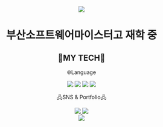 <div align="center">
  <img src="https://capsule-render.vercel.app/api?type=waving&color=auto&height=200&section=header&text=YoungHyun&fontSize=90" />
</div>

<div align="center">
  <h1>부산소프트웨어마이스터고 재학 중</h1>
  <h2>📖MY TECH📖</h2>
  <p>🌐Language</p>
  <img src="https://img.shields.io/badge/JavaScript-F7DF1E?style=flat&logo=JavaScript&logoColor=white" />
  <img src="https://img.shields.io/badge/HTML5-E34F26?style=flat&logo=HTML5&logoColor=white" />
  <img src="https://img.shields.io/badge/CSS3-1572B6?style=flat&logo=CSS3&logoColor=white" />
  <img src="https://img.shields.io/badge/Python-3776AB?style=flat&logo=Python&logoColor=white" />
  <br>
  <p>🖧SNS & Portfolio🖧</p>
  <a href="https://www.instagram.com/jyh071116/">
  <img src="https://img.shields.io/badge/Instagram-E4405F?style=flat&logo=Instagram&logoColor=white"/>
  </a>
  <img src="https://github-readme-stats.vercel.app/api/top-langs/?username=jyh071116&layout=compact">
  <br>
  <img src="https://github-readme-stats.vercel.app/api?username=jyh071116&show_icons=true">
</div>
